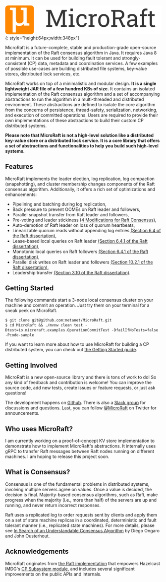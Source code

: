
![](img/logo.png){: style="height:64px;width:348px"}

MicroRaft is a future-complete, stable and production-grade open-source 
implementation of the Raft consensus algorithm in Java. It requires Java 8 
at minimum. It can be used for building fault tolerant and strongly-consistent
(CP) data, metadata and coordination services. A few examples of possible 
use-cases are building distributed file systems, key-value stores, distributed 
lock services, etc.

MicroRaft works on top of a minimalistic and modular design. __It is a single 
lightweight JAR file of a few hundred KBs of size.__  It contains an isolated 
implementation of the Raft consensus algorithm and a set of accompanying 
abstractions to run the algorithm in a multi-threaded and distributed 
environment. These abstractions are defined to isolate the core algorithm from
the concerns of persistence, thread-safety, serialization, networking, and 
execution of committed operations. Users are required to provide their own 
implementations of these abstractions to build their custom CP distributed 
systems.

__Please note that MicroRaft is not a high-level solution like a distributed 
key-value store or a distributed lock service. It is a core library that
offers a set of abstractions and functionalities to help you build such 
high-level systems.__ 

## Features

MicroRaft implements the leader election, log replication, log compaction 
(snapshotting), and cluster membership changes components of the Raft consensus
algorithm. Additionally, it offers a rich set of optimizations and 
enhancements:

* Pipelining and batching during log replication,
* Back pressure to prevent OOMEs on Raft leader and followers,
* Parallel snapshot transfer from Raft leader and followers,
* Pre-voting and leader stickiness [(4 Modifications for Raft Consensus)](https://openlife.cc/system/files/4-modifications-for-Raft-consensus.pdf),
* Auto-demotion of Raft leader on loss of quorum heartbeats,
* Linearizable quorum reads without appending log entries [(Section 6.4 of the Raft dissertation)](https://github.com/ongardie/dissertation),
* Lease-based local queries on Raft leader [(Section 6.4.1 of the Raft dissertation)](https://github.com/ongardie/dissertation),
* Monotonic local queries on Raft followers [(Section 6.4.1 of the Raft dissertation)](https://github.com/ongardie/dissertation),
* Parallel disk writes on Raft leader and followers [(Section 10.2.1 of the Raft dissertation)](https://github.com/ongardie/dissertation),
* Leadership transfer [(Section 3.10 of the Raft dissertation)](https://github.com/ongardie/dissertation).


## Getting Started

The following commands start a 3-node local consensus cluster on your machine
and commit an operation. Just try them on your terminal for a sneak peek on
MicroRaft.

~~~~{.bash}
$ git clone git@github.com:metanet/MicroRaft.git
$ cd MicroRaft && ./mvnw clean test -Dtest=io.microraft.examples.OperationCommitTest -DfailIfNoTests=false -Pcode-sample
~~~~

If you want to learn more about how to use MicroRaft for building a CP 
distributed system, you can check out 
[the Getting Started guide](user-guide/getting-started.md).


## Getting Involved

MicroRaft is a new open-source library and there is tons of work to do! So 
any kind of feedback and contribution is welcome! You can improve the source
code, add new tests, create issues or feature requests, or just ask questions!

The development happens on [Github](https://github.com/metanet/microraft). 
There is also a [Slack group](https://join.slack.com/t/microraft/shared_invite/zt-dc6utpfk-84P0VbK7EcrD3lIme2IaaQ) 
for discussions and questions. Last, you can follow [@MicroRaft](https://twitter.com/microraft) 
on Twitter for announcements. 


## Who uses MicroRaft?

I am currently working on a proof-of-concept KV store implementation to 
demonstrate how to implement MicroRaft's abstractions. It internally uses gRPC 
to transfer Raft messages between Raft nodes running on different machines. I 
am hoping to release this project soon. 


## What is Consensus?

Consensus is one of the fundamental problems in distributed systems, involving
multiple servers agree on values. Once a value is decided, the decision is 
final. Majority-based consensus algorithms, such as Raft, make progress when 
the majority (i.e., more than half) of the servers are up and running, and 
never return incorrect responses.

Raft uses a replicated log to order requests sent by clients and apply them on
a set of state machine replicas in a coordinated, deterministic and fault 
tolerant manner (i.e., replicated state machines). For more details, please see 
[In Search of an Understandable Consensus Algorithm](https://raft.github.io/raft.pdf) 
by Diego Ongaro and John Ousterhout. 


## Acknowledgements

MicroRaft originates from 
[the Raft implementation](https://github.com/hazelcast/hazelcast/tree/master/hazelcast/src/main/java/com/hazelcast/cp/internal/raft) 
that empowers Hazelcast IMDG's 
[CP Subsystem module](https://docs.hazelcast.org/docs/latest/manual/html-single/index.html#cp-subsystem),
and includes several significant improvements on the public APIs and internals. 
